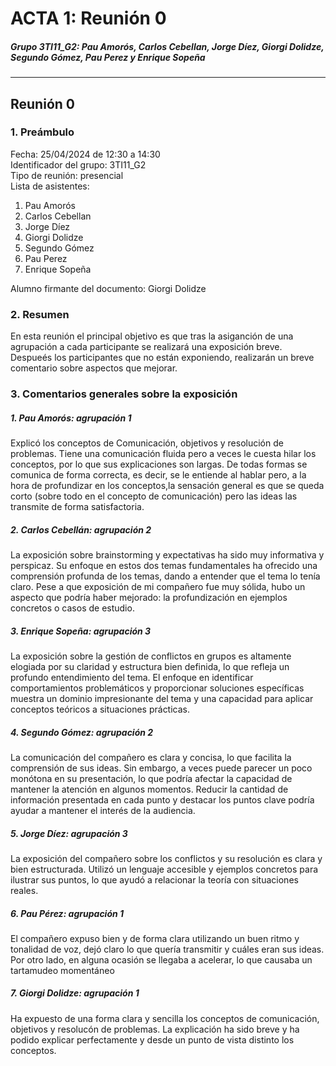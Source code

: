 # ACTA 1: Reunión 0
##### Grupo 3TI11_G2: Pau Amorós, Carlos Cebellan, Jorge Díez, Giorgi Dolidze, Segundo Gómez, Pau Perez y Enrique Sopeña
------------------
## Reunión 0
### 1. Preámbulo 
Fecha: 25/04/2024 de 12:30 a 14:30  
Identificador del grupo: 3TI11_G2  
Tipo de reunión: presencial  
Lista de asistentes:
1. Pau Amorós
2. Carlos Cebellan
3. Jorge Díez
4. Giorgi Dolidze
5. Segundo Gómez
6. Pau Perez
7. Enrique Sopeña  

Alumno firmante del documento: Giorgi Dolidze

### 2. Resumen
En esta reunión el principal objetivo es que tras la asiganción de una agrupación a cada participante se realizará una exposición breve. Despueés los participantes que no están exponiendo, realizarán un breve comentario sobre aspectos que mejorar.

### 3. Comentarios generales sobre la exposición
##### 1. Pau Amorós: agrupación 1
Explicó los conceptos de Comunicación, objetivos y resolución de problemas. Tiene una comunicación fluida pero a veces le cuesta hilar los conceptos, por lo que sus explicaciones son largas. De todas formas se comunica de forma correcta, es decir, se  le entiende al hablar pero, a la hora de profundizar en los conceptos,la sensación general es que se queda corto (sobre todo en el concepto de comunicación) pero las ideas las transmite de forma satisfactoria. 

##### 2. Carlos Cebellán: agrupación 2
La exposición  sobre brainstorming y expectativas ha sido muy informativa y perspicaz. Su enfoque en estos dos temas fundamentales ha ofrecido una comprensión profunda de los temas, dando a entender que el tema lo tenía claro. Pese a que exposición de mi compañero fue muy sólida, hubo un aspecto que podría haber mejorado: la profundización en ejemplos concretos o casos de estudio.

##### 3. Enrique Sopeña: agrupación 3
La exposición sobre la gestión de conflictos en grupos es altamente elogiada por su claridad y estructura bien definida, lo que refleja un profundo entendimiento del tema. El enfoque en identificar comportamientos problemáticos y proporcionar soluciones específicas muestra un dominio impresionante del tema y una capacidad para aplicar conceptos teóricos a situaciones prácticas.

##### 4. Segundo Gómez: agrupación 2
La comunicación del compañero es clara y concisa, lo que facilita la comprensión de sus ideas. Sin embargo, a veces puede parecer un poco monótona en su presentación, lo que podría afectar la capacidad de mantener la atención en algunos momentos. Reducir la cantidad de información presentada en cada punto y destacar los puntos clave podría ayudar a mantener el interés de la audiencia.

##### 5. Jorge Díez: agrupación 3
La exposición del compañero sobre los conflictos y su resolución es clara y bien estructurada. Utilizó un lenguaje accesible y ejemplos concretos para ilustrar sus puntos, lo que ayudó a relacionar la teoría con situaciones reales.

##### 6. Pau Pérez: agrupación 1
El compañero expuso bien y de forma clara utilizando un buen ritmo y tonalidad de voz, dejó claro lo que quería transmitir y cuáles eran sus ideas. Por otro lado, en alguna ocasión se llegaba a acelerar, lo que causaba un tartamudeo momentáneo 

##### 7. Giorgi Dolidze: agrupación 1
Ha expuesto de una forma clara y sencilla los conceptos de comunicación, objetivos y resolucón de problemas. La explicación ha sido breve y ha podido explicar perfectamente y desde un punto de vista distinto los conceptos.

